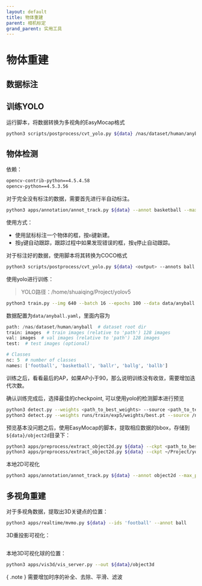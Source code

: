 ```yaml
---
layout: default
title: 物体重建
parent: 相机标定
grand_parent: 实用工具
---
```


# 物体重建

## 数据标注


## 训练YOLO

运行脚本，将数据转换为多视角的EasyMocap格式

```bash
python3 scripts/postprocess/cvt_yolo.py ${data} /nas/dataset/human/anyball --annots football
```

## 物体检测

依赖：

```bash
opencv-contrib-python==4.5.4.58
opencv-python==4.5.3.56
```

对于完全没有标注的数据，需要首先进行半自动标注。

```bash
python3 apps/annotation/annot_track.py ${data} --annot basketball --max_person 1 --step 5
```

使用方式：
- 使用鼠标标注一个物体的框，按`n`键新建。
- 按`g`键自动跟踪，跟踪过程中如果发现错误的框，按`q`停止自动跟踪。

对于标注好的数据，使用脚本将其转换为COCO格式

```bash
python3 scripts/postprocess/cvt_yolo.py ${data} <output> --annots ball
```

使用yolo进行训练：
> YOLO路径：/home/shuaiqing/Project/yolov5

```bash
python3 train.py --img 640 --batch 16 --epochs 100 --data data/anyball.yaml --weights models/yolov5m.pt
```

数据配置为`data/anyball.yaml`，里面内容为

```python
path: /nas/dataset/human/anyball  # dataset root dir
train: images  # train images (relative to 'path') 128 images
val: images  # val images (relative to 'path') 128 images
test:  # test images (optional)

# Classes
nc: 5  # number of classes
names: ['football', 'basketball', 'ballr', 'ballg', 'ballb']
```

训练之后，看看最后的AP，如果AP小于90，那么说明训练没有收敛，需要增加迭代次数。

确认训练完成后，选择最佳的checkpoint, 可以使用yolo的检测脚本进行预览

```bash
python3 detect.py --weights <path_to_best_weights> --source <path_to_test_image>
python3 detect.py --weights runs/train/exp5/weights/best.pt --source /nas/dataset/soccer/gopro-soccer-211204/h5-seq0-sync/seq0/images/1
```

预览基本没问题之后，使用EasyMocap的脚本，提取相应数据的bbox，存储到`${data}/object2d`目录下：

```bash
python3 apps/preprocess/extract_object2d.py ${data} --ckpt <path_to_best_checkpoints> --out object2d
python3 apps/preprocess/extract_object2d.py ${data} --ckpt ~/Project/yolov5/runs/train/exp5/weights/best.pt --out object2d
```

本地2D可视化
```bash
python3 apps/annotation/annot_track.py ${data} --annot object2d --max_person 1 --step 5
```

## 多视角重建

对于多视角数据，提取出3D关键点的位置：

```bash
python3 apps/realtime/mvmo.py ${data} --ids 'football' --annot ball
```


3D重投影可视化：

```bash

```

本地3D可视化球的位置：
```bash
python3 apps/vis3d/vis_server.py --out ${data}/object3d
```

{ .note }
需要增加时序的补全、去除、平滑、滤波